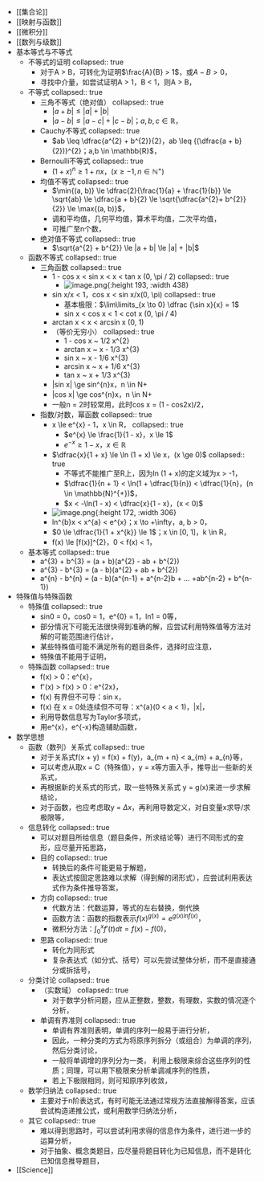 - [[集合论]]
- [[映射与函数]]
- [[微积分]]
- [[数列与级数]]
- 基本等式与不等式
	- 不等式的证明
	  collapsed:: true
		- 对于A > B，可转化为证明$\frac{A}{B} > 1$，或$A - B > 0$，
		- 寻找中介量，如尝试证明A > 1，B < 1，则A > B，
	- 不等式
	  collapsed:: true
		- 三角不等式（绝对值）
		  collapsed:: true
			- $|a + b| \leq |a| + |b|$
			- $|a - b| \leq |a - c| + |c - b|；a,b,c \in \mathbb{R}$，
		- Cauchy不等式
		  collapsed:: true
			- $ab \leq \dfrac{a^{2} + b^{2}}{2}，ab \leq {(\dfrac{a + b}{2})}^{2}；a,b \in \mathbb{R}$，
		- Bernoulli不等式
		  collapsed:: true
			- $(1 + x)^{n} \ge 1 + nx，(x \ge -1, n \in \mathbb{N}^{+})$
		- 均值不等式
		  collapsed:: true
			- $\min{(a, b)} \le \dfrac{2}{\frac{1}{a} + \frac{1}{b}} \le \sqrt{ab} \le \dfrac{a + b}{2} \le \sqrt{\dfrac{a^{2}+ b^{2}}{2}} \le \max{(a, b)}$，
			- 调和平均值，几何平均值，算术平均值，二次平均值，
			- 可推广至n个数，
		- 绝对值不等式
		  collapsed:: true
			- $\sqrt{a^{2} + b^{2}} \le |a + b| \le |a| + |b|$
	- 函数不等式
	  collapsed:: true
		- 三角函数
		  collapsed:: true
			- 1 - cos x < sin x < x < tan x (0, \pi / 2)
			  collapsed:: true
				- ![image.png](../assets/image_1670118433355_0.png){:height 193, :width 438}
			- sin x/x < 1，cos x < sin x/x(0, \pi)
			  collapsed:: true
				- 基本极限：$\lim\limits_{x \to 0} \dfrac {\sin x}{x} = 1$
				- sin x < cos x < 1 < cot x (0, \pi / 4)
			- arctan x < x < arcsin x (0, 1)
			- （等价无穷小）
			  collapsed:: true
				- 1 - cos x  ~       1/2 x^{2}
				- arctan x  ~ x - 1/3 x^{3}
				- sin x         ~ x - 1/6 x^{3}
				- arcsin x   ~ x + 1/6 x^{3}
				- tan x        ~ x + 1/3 x^{3}
			- |sin x| \ge sin^{n}x，n \in N+
			- |cos x| \ge cos^{n}x，n \in N+
			- 一般n = 2时较常用，此时cos x = (1 - cos2x)/2，
		- 指数/对数，幂函数
		  collapsed:: true
			- x \le e^{x} - 1，x \in R，
			  collapsed:: true
				- $e^{x} \le \frac{1}{1 - x}，x \le 1$
				- $e^{-x} \ge 1 - x，x \in \mathbb{R}$
			- $\dfrac{x}{1 + x} \le \ln (1 + x) \le x，(x \ge 0)$
			  collapsed:: true
				- 不等式不能推广至R上，因为ln (1 + x)的定义域为x > -1，
				- $\dfrac{1}{n + 1} < \ln(1 + \dfrac{1}{n}) < \dfrac{1}{n}，(n \in \mathbb{N}^{+})$，
				- $x < -\ln(1 - x) < \dfrac{x}{1 - x}，(x < 0)$
			- ![image.png](../assets/image_1669858809678_0.png){:height 172, :width 306}
			- ln^{b}x < x^{a} < e^{x}；x \to +\infty，a, b > 0，
			- $0 \le \dfrac{1}{1 + x^{k}} \le 1$；x \in [0, 1]，k \in R，
			- f(x) \le [f(x)]^{2}，0 < f(x) < 1，
	- 基本等式
	  collapsed:: true
		- a^{3} + b^{3} = (a + b)(a^{2} - ab + b^{2})
		- a^{3} - b^{3} = (a - b)(a^{2} + ab + b^{2})
		- a^{n} - b^{n} = (a - b)(a^{n-1} + a^{n-2}b + … +ab^{n-2} + b^{n-1})
- 特殊值与特殊函数
	- 特殊值
	  collapsed:: true
		- sin0 = 0，cos0 = 1，e^{0} = 1，ln1 = 0等，
		- 部分情况下可能无法很快得到准确的解，应尝试利用特殊值等方法对解的可能范围进行估计，
		- 某些特殊值可能不满足所有的题目条件，选择时应注意，
		- 特殊值不能用于证明，
	- 特殊函数
	  collapsed:: true
		- f(x) > 0：e^{x}，
		- f'(x) > f(x) > 0：e^{2x}，
		- f(x) 有界但不可导：sin x，
		- f(x) 在 x = 0处连续但不可导：x^{a}(0 < a < 1)，|x|，
		- 利用导数信息写为Taylor多项式，
		- 用e^{x}，e^{-x}构造辅助函数，
- 数学思想
	- 函数（数列）关系式
	  collapsed:: true
		- 对于关系式f(x + y) = f(x) + f(y)，a_{m + n} < a_{m} + a_{n}等，
		- 可以考虑从取x = C（特殊值），y = x等方面入手，推导出一些新的关系式，
		- 再根据新的关系式的形式，取一些特殊关系式 y = g(x)来进一步求解结论，
		- 对于函数，也应考虑取y = $\Delta x$，再利用导数定义，对自变量x求导/求极限等，
	- 信息转化
	  collapsed:: true
		- 可以对题目所给信息（题目条件，所求结论等）进行不同形式的变形，应尽量开拓思路，
		- 目的
		  collapsed:: true
			- 转换后的条件可能更易于解题，
			- 表达式按固定思路难以求解（得到解的闭形式），应尝试利用表达式作为条件推导答案，
		- 方向
		  collapsed:: true
			- 代数方法：代数运算，等式的左右替换，倒代换
			- 函数方法：函数的指数表示${f(x)}^{g(x)} = e^{g(x)lnf(x)}$，
			- 微积分方法：$\int _{0}^{x} f'(t) dt = f(x) - f(0)$，
		- 思路
		  collapsed:: true
			- 转化为同形式
			- 复杂表达式（如分式、括号）可以先尝试整体分析，而不是直接通分或拆括号，
	- 分类讨论
	  collapsed:: true
		- （实数域）
		  collapsed:: true
			- 对于数学分析问题，应从正整数，整数，有理数，实数的情况逐个分析，
		- 单调有界准则
		  collapsed:: true
			- 单调有界准则表明，单调的序列一般易于进行分析，
			- 因此，一种分类的方式为将原序列拆分（或组合）为单调的序列，然后分类讨论，
			- 一般将单调增的序列分为一类， 利用上极限来综合这些序列的性质；同理，可以用下极限来分析单调减序列的性质，
			- 若上下极限相同，则可知原序列收敛，
	- 数学归纳法
	  collapsed:: true
		- 主要对于n阶表达式，有时可能无法通过常规方法直接解得答案，应该尝试构造递推公式，或利用数学归纳法分析，
	- 其它
	  collapsed:: true
		- 难以得到思路时，可以尝试利用求得的信息作为条件，进行进一步的运算分析，
		- 对于抽象、概念类题目，应尽量将题目转化为已知信息，而不是转化已知信息推导题目，
- [[Science]]